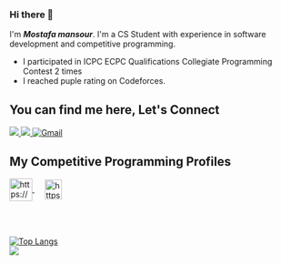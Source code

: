### Hi there 👋

<!--
**MOSTAFA-MANSOUR72/MOSTAFA-MANSOUR72** is a ✨ _special_ ✨ repository because its `README.md` (this file) appears on your GitHub profile.

Here are some ideas to get you started:

- 🔭 I’m currently working on ...
- 🌱 I’m currently learning ...
- 👯 I’m looking to collaborate on ...
- 🤔 I’m looking for help with ...
- 💬 Ask me about ...
- 📫 How to reach me: ...
- 😄 Pronouns: ...
- ⚡ Fun fact: ...
-->
I'm ***Mostafa mansour***. I'm a CS Student with experience in software development and competitive programming.

- I participated in ICPC ECPC Qualifications Collegiate Programming Contest 2 times
- I reached  puple rating on Codeforces.

## You can find me here, Let's Connect </h2>

<p>
    <a href="https://www.linkedin.com/in/mostafa-mansour-227b90288/">
        <img src="https://img.shields.io/badge/Linkedin-0b66c3?style=flat&logo=linkedin&logoColor=white"/>
    </a>
    <a href="https://www.facebook.com/mostafa.mansour.319247">
        <img src="https://img.shields.io/badge/facebook-3982e4?style=flat&logo=facebook&logoColor=white"/>
    </a>
    	<a href="mailto:mostafamansour76272@gmail.com"><img img src="https://img.shields.io/badge/gmail-%23EA4335.svg?style=plastic&logo=gmail&logoColor=white" alt="Gmail"/></a>

</p>


## My Competitive Programming Profiles
<p>
    <a href="https://codeforces.com/profile/Mostafa-Mansour" target="blank">
        <img align="center" src="https://raw.githubusercontent.com/rahuldkjain/github-profile-readme-generator/master/src/images/icons/Social/codeforces.svg" alt="https://codeforces.com/profile/Mostafa-Mansour" height="40" width="40" />
    </a>
    &emsp; 
    <a href="https://leetcode.com/MOSTAFA-MANSOUR72/" target="blank">
        <img align="center" src="https://raw.githubusercontent.com/rahuldkjain/github-profile-readme-generator/master/src/images/icons/Social/leet-code.svg" alt="https://leetcode.com/MOSTAFA-MANSOUR72/" height="35" width="30" />
</p>


<br>


<br>

[![Top Langs](https://github-readme-stats.vercel.app/api/top-langs/?username=MOSTAFA-MANSOUR72&layout=compact)](https://github.com/MOSTAFA-MANSOUR72)
<br>
![](https://komarev.com/ghpvc/?username=MOSTAFA-MANSOUR72&style=flat-square)

